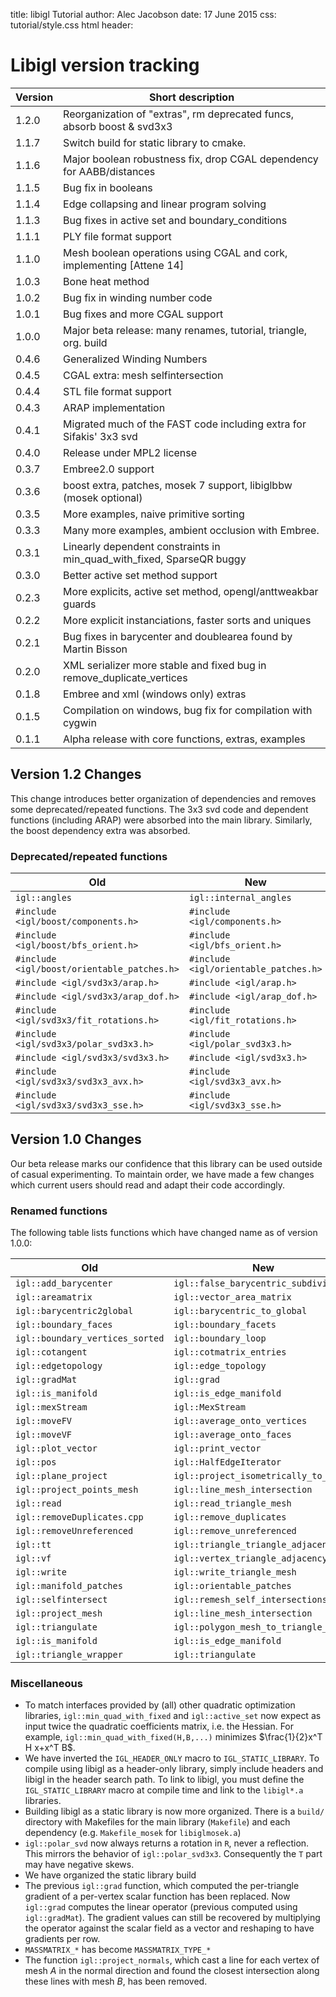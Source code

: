 title: libigl Tutorial
author: Alec Jacobson
date: 17 June 2015
css: tutorial/style.css
html header:   <script type="text/javascript" src="http://cdn.mathjax.org/mathjax/latest/MathJax.js?config=TeX-AMS-MML_HTMLorMML"></script>
<link rel="stylesheet" href="http://yandex.st/highlightjs/7.3/styles/default.min.css">
<script src="http://yandex.st/highlightjs/7.3/highlight.min.js"></script>
<script>hljs.initHighlightingOnLoad();</script>

# Libigl version tracking

Version | Short description
--------|----------------------------------------------------------------------
1.2.0   | Reorganization of "extras", rm deprecated funcs, absorb boost & svd3x3
1.1.7   | Switch build for static library to cmake.
1.1.6   | Major boolean robustness fix, drop CGAL dependency for AABB/distances
1.1.5   | Bug fix in booleans
1.1.4   | Edge collapsing and linear program solving
1.1.3   | Bug fixes in active set and boundary_conditions
1.1.1   | PLY file format support
1.1.0   | Mesh boolean operations using CGAL and cork, implementing [Attene 14]
1.0.3   | Bone heat method
1.0.2   | Bug fix in winding number code
1.0.1   | Bug fixes and more CGAL support
1.0.0   | Major beta release: many renames, tutorial, triangle, org. build
0.4.6   | Generalized Winding Numbers
0.4.5   | CGAL extra: mesh selfintersection
0.4.4   | STL file format support
0.4.3   | ARAP implementation
0.4.1   | Migrated much of the FAST code including extra for Sifakis' 3x3 svd
0.4.0   | Release under MPL2 license
0.3.7   | Embree2.0 support
0.3.6   | boost extra, patches, mosek 7 support, libiglbbw (mosek optional)
0.3.5   | More examples, naive primitive sorting
0.3.3   | Many more examples, ambient occlusion with Embree.
0.3.1   | Linearly dependent constraints in min_quad_with_fixed, SparseQR buggy
0.3.0   | Better active set method support
0.2.3   | More explicits, active set method, opengl/anttweakbar guards
0.2.2   | More explicit instanciations, faster sorts and uniques
0.2.1   | Bug fixes in barycenter and doublearea found by Martin Bisson
0.2.0   | XML serializer more stable and fixed bug in remove_duplicate_vertices
0.1.8   | Embree and xml (windows only) extras
0.1.5   | Compilation on windows, bug fix for compilation with cygwin
0.1.1   | Alpha release with core functions, extras, examples

## Version 1.2 Changes ##
This change introduces better organization of dependencies and removes some
deprecated/repeated functions. The 3x3 svd code and dependent functions
(including ARAP) were absorbed into the main library. Similarly, the boost
dependency extra was absorbed.

### Deprecated/repeated functions ###

Old                                     | New
--------------------------------------- | -----------------------------------
`igl::angles`                           | `igl::internal_angles`
`#include <igl/boost/components.h>`     | `#include <igl/components.h>`
`#include <igl/boost/bfs_orient.h>`     | `#include <igl/bfs_orient.h>`
`#include <igl/boost/orientable_patches.h>` | `#include <igl/orientable_patches.h>`
`#include <igl/svd3x3/arap.h>`          | `#include <igl/arap.h>`
`#include <igl/svd3x3/arap_dof.h>`      | `#include <igl/arap_dof.h>`
`#include <igl/svd3x3/fit_rotations.h>` | `#include <igl/fit_rotations.h>`
`#include <igl/svd3x3/polar_svd3x3.h>`  | `#include <igl/polar_svd3x3.h>`
`#include <igl/svd3x3/svd3x3.h>`        | `#include <igl/svd3x3.h>`
`#include <igl/svd3x3/svd3x3_avx.h>`    | `#include <igl/svd3x3_avx.h>`
`#include <igl/svd3x3/svd3x3_sse.h>`    | `#include <igl/svd3x3_sse.h>`


## Version 1.0 Changes ##
Our beta release marks our confidence that this library can be used outside of
casual experimenting. To maintain order, we have made a few changes which
current users should read and adapt their code accordingly.

### Renamed functions ###
The following table lists functions which have changed name as of version
1.0.0:

Old                              | New
-------------------------------- | -------------------------------------
`igl::add_barycenter`            | `igl::false_barycentric_subdivision`
`igl::areamatrix`                | `igl::vector_area_matrix`
`igl::barycentric2global`        | `igl::barycentric_to_global`
`igl::boundary_faces`            | `igl::boundary_facets`
`igl::boundary_vertices_sorted`  | `igl::boundary_loop`
`igl::cotangent`                 | `igl::cotmatrix_entries`
`igl::edgetopology`              | `igl::edge_topology`
`igl::gradMat`                   | `igl::grad`
`igl::is_manifold`               | `igl::is_edge_manifold`
`igl::mexStream`                 | `igl::MexStream`
`igl::moveFV`                    | `igl::average_onto_vertices`
`igl::moveVF`                    | `igl::average_onto_faces`
`igl::plot_vector`               | `igl::print_vector`
`igl::pos`                       | `igl::HalfEdgeIterator`
`igl::plane_project`             | `igl::project_isometrically_to_plane`
`igl::project_points_mesh`       | `igl::line_mesh_intersection`
`igl::read`                      | `igl::read_triangle_mesh`
`igl::removeDuplicates.cpp`      | `igl::remove_duplicates`
`igl::removeUnreferenced`        | `igl::remove_unreferenced`
`igl::tt`                        | `igl::triangle_triangle_adjacency`
`igl::vf`                        | `igl::vertex_triangle_adjacency`
`igl::write`                     | `igl::write_triangle_mesh`
`igl::manifold_patches`          | `igl::orientable_patches`
`igl::selfintersect`             | `igl::remesh_self_intersections`
`igl::project_mesh`              | `igl::line_mesh_intersection`
`igl::triangulate`               | `igl::polygon_mesh_to_triangle_mesh`
`igl::is_manifold`               | `igl::is_edge_manifold`
`igl::triangle_wrapper`          | `igl::triangulate`

### Miscellaneous ###
 - To match interfaces provided by (all) other quadratic optimization
   libraries, `igl::min_quad_with_fixed` and `igl::active_set` now expect as
   input twice the quadratic coefficients matrix, i.e. the Hessian. For
   example, `igl::min_quad_with_fixed(H,B,...)` minimizes $\frac{1}{2}x^T H
   x+x^T B$.
 - We have inverted the `IGL_HEADER_ONLY` macro to `IGL_STATIC_LIBRARY`. To
   compile using libigl as a header-only library, simply include headers and
   libigl in the header search path. To link to libigl, you must define the
   `IGL_STATIC_LIBRARY` macro at compile time and link to the `libigl*.a`
   libraries.
 - Building libigl as a static library is now more organized. There is a
   `build/` directory with Makefiles for the main library (`Makefile`) and each
   dependency (e.g. `Makefile_mosek` for `libiglmosek.a`)
 - `igl::polar_svd` now always returns a rotation in `R`, never a reflection.
   This mirrors the behavior of `igl::polar_svd3x3`.  Consequently the `T`
   part may have negative skews.
 - We have organized the static library build
 - The previous `igl::grad` function, which computed the per-triangle gradient
   of a per-vertex scalar function has been replaced. Now `igl::grad` computes
   the linear operator (previous computed using `igl::gradMat`). The gradient
   values can still be recovered by multiplying the operator against the scalar
   field as a vector and reshaping to have gradients per row.
 - `MASSMATRIX_*` has become `MASSMATRIX_TYPE_*`
 - The function `igl::project_normals`, which cast a line for each vertex of
   mesh _A_ in the normal direction and found the closest intersection along
   these lines with mesh _B_, has been removed.
